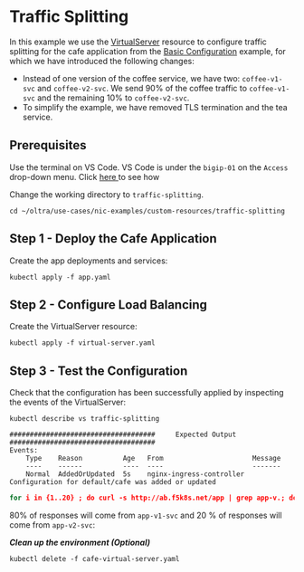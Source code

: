 # Traffic Splitting 

In this example we use the [VirtualServer](https://docs.nginx.com/nginx-ingress-controller/configuration/virtualserver-and-virtualserverroute-resources/) resource to configure traffic splitting for the cafe application from the [Basic Configuration](../basic-configuration/) example, for which we have introduced the following changes:
* Instead of one version of the coffee service, we have two: `coffee-v1-svc` and `coffee-v2-svc`. We send 90% of the coffee traffic to `coffee-v1-svc` and the remaining 10% to `coffee-v2-svc`.
* To simplify the example, we have removed TLS termination and the tea service.

## Prerequisites  

Use the terminal on VS Code. VS Code is under the `bigip-01` on the `Access` drop-down menu. Click <a href="https://raw.githubusercontent.com/F5EMEA/oltra/main/vscode.png"> here </a> to see how 

Change the working directory to `traffic-splitting`.
```
cd ~/oltra/use-cases/nic-examples/custom-resources/traffic-splitting
```

## Step 1 - Deploy the Cafe Application

Create the app deployments and services:
```
kubectl apply -f app.yaml
```

## Step 2 - Configure Load Balancing

Create the VirtualServer resource:
```
kubectl apply -f virtual-server.yaml
```

## Step 3 - Test the Configuration

Check that the configuration has been successfully applied by inspecting the events of the VirtualServer:
```
kubectl describe vs traffic-splitting

####################################     Expected Output    ####################################
Events:
    Type    Reason          Age   From                      Message
    ----    ------          ----  ----                      -------
    Normal  AddedOrUpdated  5s    nginx-ingress-controller  Configuration for default/cafe was added or updated
```

```cmd
for i in {1..20} ; do curl -s http://ab.f5k8s.net/app | grep app-v.; done
```

80% of responses will come from `app-v1-svc` and 20 % of responses will come from `app-v2-svc`:

***Clean up the environment (Optional)***
```
kubectl delete -f cafe-virtual-server.yaml
```    